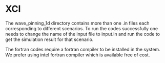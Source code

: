 # XCI
The wave_pinning_1d directory contains more than one .in files each corresponding to different scenarios. To run the codes successfully one needs to change the name of the input file to input.in and run the code to get the simulation result for that scenario. 

The fortran codes require a fortran compiler to be installed in the system. We prefer using intel fortran compiler which is available free of cost.
